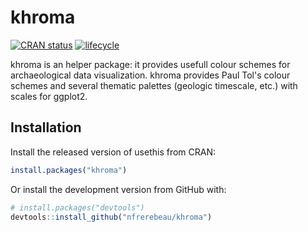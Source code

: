 
<!-- README.md is generated from README.Rmd. Please edit that file -->
khroma
======

[![CRAN status](https://www.r-pkg.org/badges/version/khroma)](https://cran.r-project.org/package=khroma) [![lifecycle](https://img.shields.io/badge/lifecycle-maturing-blue.svg)](https://www.tidyverse.org/lifecycle/#maturing)

khroma is an helper package: it provides usefull colour schemes for archaeological data visualization. khroma provides Paul Tol's colour schemes and several thematic palettes (geologic timescale, etc.) with scales for ggplot2.

Installation
------------

Install the released version of usethis from CRAN:

``` r
install.packages("khroma")
```

Or install the development version from GitHub with:

``` r
# install.packages("devtools")
devtools::install_github("nfrerebeau/khroma")
```
